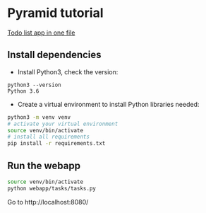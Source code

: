 # Pyramid tutorial

[Todo list app in one file](https://docs.pylonsproject.org/projects/pyramid_cookbook/en/latest/sample_applications/single_file_tasks.html)

## Install dependencies

- Install Python3, check the version:
```
python3 --version
Python 3.6
```

- Create a virtual environment to install Python libraries needed:
```bash
python3 -m venv venv
# activate your virtual environment
source venv/bin/activate
# install all requirements
pip install -r requirements.txt
```

## Run the webapp

```bash
source venv/bin/activate
python webapp/tasks/tasks.py
```

Go to http://localhost:8080/

